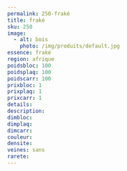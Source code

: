 ```yaml
---
permalink: 250-fraké
title: fraké
sku: 250
image: 
  - alt: bois
    photo: /img/produits/default.jpg
essence: fraké
region: afrique
poidsbloc: 100
poidsplaq: 100
poidscarr: 100
prixbloc: 1
prixplaq: 1
prixcarr: 1
details: 
description: 
dimbloc: 
dimplaq: 
dimcarr: 
couleur: 
densite: 
veines: sans
rarete: 
---
```

